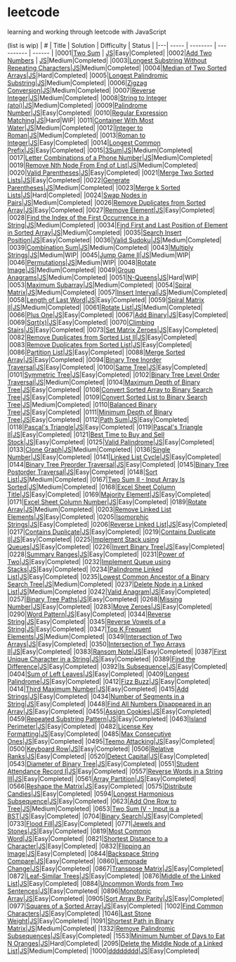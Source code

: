# leetcode
learning and working through leetcode with JavaScript 

(list is wip)
| # | Title | Solution | Difficulty | Status |
|---| ----- | -------- | ---------- | ------ |
|0001|[Two Sum](https://leetcode.com/problems/two-sum/) | [JS](https://github.com/Remrem1645/leetcode/blob/main/JS/0001.%20Two%20Sum.js)|Easy|Completed|
|0002|[Add Two Numbers](https://leetcode.com/problems/add-two-numbers/) | [JS](https://github.com/Remrem1645/leetcode/blob/main/JS/0002.%20Add%20Two%20Numbers.js)|Medium|Completed|
|0003|[Longest Substring Without Repeating Characters](https://leetcode.com/problems/longest-substring-without-repeating-characters/)|[JS](https://github.com/Remrem1645/leetcode/blob/main/JS/0003.%20Longest%20Substring%20Without%20Repeating%20Characters.js)|Medium|Completed|
|0004|[Median of Two Sorted Arrays](https://leetcode.com/problems/median-of-two-sorted-arrays/)|[JS](https://github.com/Remrem1645/leetcode/blob/main/JS/0004.%20Median%20of%20Two%20Sorted%20Arrays.js)|Hard|Completed|
|0005|[Longest Palindromic Substring](https://leetcode.com/problems/longest-palindromic-substring/)|[JS](https://github.com/Remrem1645/leetcode/blob/main/JS/0005.%20Longest%20Palindromic%20Substring.js)|Medium|Completed|
|0006|[Zigzag Conversion](https://leetcode.com/problems/zigzag-conversion/)|[JS](https://github.com/Remrem1645/leetcode/blob/main/JS/0006.%20Zigzag%20Conversion.js)|Medium|Completed|
|0007|[Reverse Integer](https://leetcode.com/problems/reverse-integer/)|[JS](https://github.com/Remrem1645/leetcode/blob/main/JS/0007.%20Reverse%20Integer.js)|Medium|Completed|
|0008|[String to Integer (atoi)](https://leetcode.com/problems/string-to-integer-atoi/)|[JS](https://github.com/Remrem1645/leetcode/blob/main/JS/0008.%20String%20to%20Integer%20(atoi).js)|Medium|Completed|
|0009|[Palindrome Number](https://leetcode.com/problems/palindrome-number/)|[JS](https://github.com/Remrem1645/leetcode/blob/main/JS/0009.%20Palindrome%20Number.js)|Easy|Completed|
|0010|[Regular Expression Matching](https://leetcode.com/problems/regular-expression-matching/)|[JS](https://github.com/Remrem1645/leetcode/blob/main/JS/0010.%20Regular%20Expression%20Matching.js)|Hard|WIP|
|0011|[Container With Most Water](https://leetcode.com/problems/container-with-most-water/)|[JS](https://github.com/Remrem1645/leetcode/blob/main/JS/0011.%20Container%20With%20Most%20Water.js)|Medium|Completed|
|0012|[Integer to Roman](https://leetcode.com/problems/integer-to-roman/)|[JS](https://github.com/Remrem1645/leetcode/blob/main/JS/0012.%20Integer%20to%20Roman.js)|Medium|Completed|
|0013|[Roman to Integer](https://leetcode.com/problems/roman-to-integer/)|[JS](https://github.com/Remrem1645/leetcode/blob/main/JS/0013.%20Roman%20to%20Integer.js)|Easy|Completed|
|0014|[Longest Common Prefix](https://leetcode.com/problems/longest-common-prefix/)|[JS](https://github.com/Remrem1645/leetcode/blob/main/JS/0014.%20Longest%20Common%20Prefix.js)|Easy|Completed|
|0015|[3Sum](https://leetcode.com/problems/3sum/)|[JS](https://github.com/Remrem1645/leetcode/blob/main/JS/0015.%203Sum.js)|Medium|Completed|
|0017|[Letter Combinations of a Phone Number](https://leetcode.com/problems/letter-combinations-of-a-phone-number/)|[JS](https://github.com/Remrem1645/leetcode/blob/main/JS/0017.%20Letter%20Combinations%20of%20a%20Phone%20Number.js)|Medium|Completed|
|0019|[Remove Nth Node From End of List](https://leetcode.com/problems/remove-nth-node-from-end-of-list/)|[JS](https://github.com/Remrem1645/leetcode/blob/main/JS/0019.%20Remove%20Nth%20Node%20From%20End%20of%20List.js)|Medium|Completed|
|0020|[Valid Parentheses](https://leetcode.com/problems/valid-parentheses/)|[JS](https://github.com/Remrem1645/leetcode/blob/main/JS/0020.%20Valid%20Parentheses.js)|Easy|Completed|
|0021|[Merge Two Sorted Lists](https://leetcode.com/problems/merge-two-sorted-lists/)|[JS](https://github.com/Remrem1645/leetcode/blob/main/JS/0021.%20Merge%20Two%20Sorted%20Lists.js)|Easy|Completed|
|0022|[Generate Parentheses](https://leetcode.com/problems/generate-parentheses/)|[JS](https://github.com/Remrem1645/leetcode/blob/main/JS/0022.%20Generate%20Parentheses.js)|Medium|Completed|
|0023|[Merge k Sorted Lists](https://leetcode.com/problems/merge-k-sorted-lists/)|[JS](https://github.com/Remrem1645/leetcode/blob/main/JS/0023.%20Merge%20k%20Sorted%20Lists.js)|Hard|Completed|
|0024|[Swap Nodes in Pairs](https://leetcode.com/problems/swap-nodes-in-pairs/)|[JS](https://github.com/Remrem1645/leetcode/blob/main/JS/0024.%20Swap%20Nodes%20in%20Pairs.js)|Medium|Completed|
|0026|[Remove Duplicates from Sorted Array](https://leetcode.com/problems/remove-duplicates-from-sorted-array/)|[JS](https://github.com/Remrem1645/leetcode/blob/main/JS/0026.%20Remove%20Duplicates%20from%20Sorted%20Array.js)|Easy|Completed|
|0027|[Remove Element](https://leetcode.com/problems/remove-element/)|[JS](https://github.com/Remrem1645/leetcode/blob/main/JS/0027.%20Remove%20Element.js)|Easy|Completed|
|0028|[Find the Index of the First Occurrence in a String](https://leetcode.com/problems/find-the-index-of-the-first-occurrence-in-a-string/)|[JS](https://github.com/Remrem1645/leetcode/blob/main/JS/0028.%20Implement%20strStr().js)|Medium|Completed|
|0034|[Find First and Last Position of Element in Sorted Array](https://leetcode.com/problems/find-first-and-last-position-of-element-in-sorted-array/)|[JS](https://github.com/Remrem1645/leetcode/blob/main/JS/0034.%20Find%20First%20and%20Last%20Position%20of%20Element%20in%20Sorted%20Array.js)|Medium|Completed|
|0035|[Search Insert Position](https://leetcode.com/problems/search-insert-position/)|[JS](https://github.com/Remrem1645/leetcode/blob/main/JS/0035.%20Search%20Insert%20Position.js)|Easy|Completed|
|0036|[Valid Sudoku](https://leetcode.com/problems/valid-sudoku/)|[JS](https://github.com/Remrem1645/leetcode/blob/main/JS/0036.%20Valid%20Sudoku.js)|Medium|Completed|
|0039|[Combination Sum](https://leetcode.com/problems/combination-sum/)|[JS](https://github.com/Remrem1645/leetcode/blob/main/JS/0039.%20Combination%20Sum.js)|Medium|Completed|
|0043|[Multiply Strings](https://leetcode.com/problems/multiply-strings/)|[JS](https://github.com/Remrem1645/leetcode/blob/main/JS/0043.%20Multiply%20Strings.js)|Medium|WIP|
|0045|[Jump Game II](https://leetcode.com/problems/jump-game-ii/)|[JS](https://github.com/Remrem1645/leetcode/blob/main/JS/0045.%20Jump%20Game%20II.js)|Medium|WIP|
|0046|[Permutations](https://leetcode.com/problems/permutations/)|[JS](https://github.com/Remrem1645/leetcode/blob/main/JS/0046.%20Permutations.js)|Medium|WIP|
|0048|[Rotate Image](https://leetcode.com/problems/rotate-image/)|[JS](https://github.com/Remrem1645/leetcode/blob/main/JS/0048.%20Rotate%20Image.js)|Medium|Completed|
|0049|[Group Anagrams](https://leetcode.com/problems/group-anagrams/)|[JS](https://github.com/Remrem1645/leetcode/blob/main/JS/0049.%20Group%20Anagrams.js)|Medium|Completed|
|0051|[N-Queens](https://leetcode.com/problems/n-queens/)|[JS](https://github.com/Remrem1645/leetcode/blob/main/JS/0051.%20N-Queens.js)|Hard|WIP|
|0053|[Maximum Subarray](https://leetcode.com/problems/maximum-subarray/)|[JS](https://github.com/Remrem1645/leetcode/blob/main/JS/0053.%20Maximum%20Subarray.js)|Medium|Completed|
|0054|[Spiral Matrix](https://leetcode.com/problems/spiral-matrix/)|[JS](https://github.com/Remrem1645/leetcode/blob/main/JS/0054.%20Spiral%20Matrix.js)|Medium|Completed|
|0057|[Insert Interval](https://leetcode.com/problems/insert-interval/)|[JS](https://github.com/Remrem1645/leetcode/blob/main/JS/0057.%20Insert%20Interval.js)|Medium|Completed|
|0058|[Length of Last Word](https://leetcode.com/problems/length-of-last-word/)|[JS](https://github.com/Remrem1645/leetcode/blob/main/JS/0058.%20Length%20of%20Last%20Word.js)|Easy|Completed|
|0059|[Spiral Matrix II](https://leetcode.com/problems/spiral-matrix-ii/)|[JS](https://github.com/Remrem1645/leetcode/blob/main/JS/0059.%20Spiral%20Matrix%20II.js)|Medium|Completed|
|0061|[Rotate List](https://leetcode.com/problems/rotate-list/)|[JS](https://github.com/Remrem1645/leetcode/blob/main/JS/0061.%20Rotate%20List.js)|Medium|Completed|
|0066|[Plus One](https://leetcode.com/problems/plus-one/)|[JS](https://github.com/Remrem1645/leetcode/blob/main/JS/0066.%20Plus%20One.js)|Easy|Completed|
|0067|[Add Binary](https://leetcode.com/problems/add-binary/)|[JS](https://github.com/Remrem1645/leetcode/blob/main/JS/0067.%20Add%20Binary.js)|Easy|Completed|
|0069|[Sqrt(x)](https://leetcode.com/problems/sqrtx/)|[JS](https://github.com/Remrem1645/leetcode/blob/main/JS/0069.%20Sqrt(x).js)|Easy|Completed|
|0070|[Climbing Stairs](https://leetcode.com/problems/climbing-stairs/)|[JS](https://github.com/Remrem1645/leetcode/blob/main/JS/0070.%20Climbing%20Stairs.js)|Easy|Completed|
|0073|[Set Matrix Zeroes](https://leetcode.com/problems/set-matrix-zeroes/)|[JS](https://github.com/Remrem1645/leetcode/blob/main/JS/0073.%20Set%20Matrix%20Zeroes.js)|Easy|Completed|
|0082|[Remove Duplicates from Sorted List II](https://leetcode.com/problems/remove-duplicates-from-sorted-list-ii/)|[JS](https://github.com/Remrem1645/leetcode/blob/main/JS/0082.%20Remove%20Duplicates%20from%20Sorted%20List%20II.js)|Easy|Completed|
|0083|[Remove Duplicates from Sorted List](https://leetcode.com/problems/remove-duplicates-from-sorted-list/)|[JS](https://github.com/Remrem1645/leetcode/blob/main/JS/0083.%20Remove%20Duplicates%20from%20Sorted%20List.js)|Easy|Completed|
|0086|[Partition List](https://leetcode.com/problems/partition-list/)|[JS](https://github.com/Remrem1645/leetcode/blob/main/JS/0086.%20Partition%20List.js)|Easy|Completed|
|0088|[Merge Sorted Array](https://leetcode.com/problems/merge-sorted-array/)|[JS](https://github.com/Remrem1645/leetcode/blob/main/JS/0088.%20Merge%20Sorted%20Array.js)|Easy|Completed|
|0094|[Binary Tree Inorder Traversal](https://leetcode.com/problems/binary-tree-inorder-traversal/)|[JS](https://github.com/Remrem1645/leetcode/blob/main/JS/0094.%20Binary%20Tree%20Inorder%20Traversal.js)|Easy|Completed|
|0100|[Same Tree](https://leetcode.com/problems/same-tree/)|[JS](https://github.com/Remrem1645/leetcode/blob/main/JS/0100.%20Same%20Tree.js)|Easy|Completed|
|0101|[Symmetric Tree](https://leetcode.com/problems/symmetric-tree/)|[JS](https://github.com/Remrem1645/leetcode/blob/main/JS/0101.%20Symmetric%20Tree.js)|Easy|Completed|
|0102|[Binary Tree Level Order Traversal](https://leetcode.com/problems/binary-tree-level-order-traversal/)|[JS](https://github.com/Remrem1645/leetcode/blob/main/JS/0102.%20Binary%20Tree%20Level%20Order%20Traversal.js)|Medium|Completed|
|0104|[Maximum Depth of Binary Tree](https://leetcode.com/problems/maximum-depth-of-binary-tree/)|[JS](https://github.com/Remrem1645/leetcode/blob/main/JS/0104.%20Maximum%20Depth%20of%20Binary%20Tree.js)|Easy|Completed|
|0108|[Convert Sorted Array to Binary Search Tree](https://leetcode.com/problems/convert-sorted-array-to-binary-search-tree/)|[JS](https://github.com/Remrem1645/leetcode/blob/main/JS/0108.%20Convert%20Sorted%20Array%20to%20Binary%20Search%20Tree.js)|Easy|Completed|
|0109|[Convert Sorted List to Binary Search Tree](https://leetcode.com/problems/convert-sorted-list-to-binary-search-tree/)|[JS](https://github.com/Remrem1645/leetcode/blob/main/JS/0109.%20Convert%20Sorted%20List%20to%20Binary%20Search%20Tree.js)|Medium|Completed|
|0110|[Balanced Binary Tree](https://leetcode.com/problems/balanced-binary-tree/)|[JS](https://github.com/Remrem1645/leetcode/blob/main/JS/0110.%20Balanced%20Binary%20Tree.js)|Easy|Completed|
|0111|[Minimum Depth of Binary Tree](https://leetcode.com/problems/minimum-depth-of-binary-tree/)|[JS](https://github.com/Remrem1645/leetcode/blob/main/JS/0111.%20Minimum%20Depth%20of%20Binary%20Tree.js)|Easy|Completed|
|0112|[Path Sum](https://leetcode.com/problems/path-sum/)|[JS](https://github.com/Remrem1645/leetcode/blob/main/JS/0112.%20Path%20Sum.js)|Easy|Completed|
|0118|[Pascal's Triangle](https://leetcode.com/problems/pascals-triangle/)|[JS](https://github.com/Remrem1645/leetcode/blob/main/JS/0118.%20Pascal's%20Triangle.js)|Easy|Completed|
|0119|[Pascal's Triangle II](https://leetcode.com/problems/pascals-triangle-ii/)|[JS](https://github.com/Remrem1645/leetcode/blob/main/JS/0119.%20Pascal's%20Triangle%20II.js)|Easy|Completed|
|0121|[Best Time to Buy and Sell Stock](https://leetcode.com/problems/best-time-to-buy-and-sell-stock/)|[JS](https://github.com/Remrem1645/leetcode/blob/main/JS/0121.%20Best%20Time%20to%20Buy%20and%20Sell%20Stock.js)|Easy|Completed|
|0125|[Valid Palindrome](https://leetcode.com/problems/valid-palindrome/)|[JS](https://github.com/Remrem1645/leetcode/blob/main/JS/0125.%20Valid%20Palindrome.js)|Easy|Completed|
|0133|[Clone Graph](https://leetcode.com/problems/clone-graph/)|[JS](https://github.com/Remrem1645/leetcode/blob/main/JS/0133.%20Clone%20Graph.js)|Medium|Completed|
|0136|[Single Number](https://leetcode.com/problems/single-number/)|[JS](https://github.com/Remrem1645/leetcode/blob/main/JS/0136.%20Single%20Number.js)|Easy|Completed|
|0141|[Linked List Cycle](https://leetcode.com/problems/linked-list-cycle/)|[JS](https://github.com/Remrem1645/leetcode/blob/main/JS/0141.%20Linked%20List%20Cycle.js)|Easy|Completed|
|0144|[Binary Tree Preorder Traversal](https://leetcode.com/problems/binary-tree-preorder-traversal/)|[JS](https://github.com/Remrem1645/leetcode/blob/main/JS/0144.%20Binary%20Tree%20Preorder%20Traversal.js)|Easy|Completed|
|0145|[Binary Tree Postorder Traversal](https://leetcode.com/problems/binary-tree-postorder-traversal/)|[JS](https://github.com/Remrem1645/leetcode/blob/main/JS/0145.%20Binary%20Tree%20Postorder%20Traversal.js)|Easy|Completed|
|0148|[Sort List](https://leetcode.com/problems/sort-list/)|[JS](https://github.com/Remrem1645/leetcode/blob/main/JS/0148.%20Sort%20List.js)|Medium|Completed|
|0167|[Two Sum II - Input Array Is Sorted](https://leetcode.com/problems/two-sum-ii-input-array-is-sorted/)|[JS](https://github.com/Remrem1645/leetcode/blob/main/JS/0167.%20Two%20Sum%20II%20-%20Input%20Array%20Is%20Sorted.js)|Medium|Completed|
|0168|[Excel Sheet Column Title](https://leetcode.com/problems/excel-sheet-column-title/)|[JS](https://github.com/Remrem1645/leetcode/blob/main/JS/0168.%20Excel%20Sheet%20Column%20Title.js)|Easy|Completed|
|0169|[Majority Element](https://leetcode.com/problems/majority-element/)|[JS](https://github.com/Remrem1645/leetcode/blob/main/JS/0169.%20Majority%20Element.js)|Easy|Completed|
|0171|[Excel Sheet Column Number](https://leetcode.com/problems/excel-sheet-column-number/)|[JS](https://github.com/Remrem1645/leetcode/blob/main/JS/0171.%20Excel%20Sheet%20Column%20Number.js)|Easy|Completed|
|0189|[Rotate Array](https://leetcode.com/problems/rotate-array/)|[JS](https://github.com/Remrem1645/leetcode/blob/main/JS/0189.%20Rotate%20Array.js)|Medium|Completed|
|0203|[Remove Linked List Elements](https://leetcode.com/problems/remove-linked-list-elements/)|[JS](https://github.com/Remrem1645/leetcode/blob/main/JS/0203.%20Remove%20Linked%20List%20Elements.js)|Easy|Completed|
|0205|[Isomorphic Strings](https://leetcode.com/problems/isomorphic-strings/)|[JS](https://github.com/Remrem1645/leetcode/blob/main/JS/0205.%20Isomorphic%20Strings.js)|Easy|Completed|
|0206|[Reverse Linked List](https://leetcode.com/problems/reverse-linked-list/)|[JS](https://github.com/Remrem1645/leetcode/blob/main/JS/0206.%20Reverse%20Linked%20List.js)|Easy|Completed|
|0217|[Contains Duplicate](https://leetcode.com/problems/contains-duplicate/)|[JS](https://github.com/Remrem1645/leetcode/blob/main/JS/0217.%20Contains%20Duplicate.js)|Easy|Completed|
|0219|[Contains Duplicate II](https://leetcode.com/problems/contains-duplicate-ii/)|[JS](https://github.com/Remrem1645/leetcode/blob/main/JS/0219.%20Contains%20Duplicate%20II.js)|Easy|Completed|
|0225|[Implement Stack using Queues](https://leetcode.com/problems/implement-stack-using-queues/)|[JS](https://github.com/Remrem1645/leetcode/blob/main/JS/0225.%20Implement%20Stack%20using%20Queues.js)|Easy|Completed|
|0226|[Invert Binary Tree](https://leetcode.com/problems/invert-binary-tree/)|[JS](https://github.com/Remrem1645/leetcode/blob/main/JS/0226.%20Invert%20Binary%20Tree.js)|Easy|Completed|
|0228|[Summary Ranges](https://leetcode.com/problems/invert-binary-tree/)|[JS](https://github.com/Remrem1645/leetcode/blob/main/JS/0226.%20Invert%20Binary%20Tree.js)|Easy|Completed|
|0231|[Power of Two](https://leetcode.com/problems/power-of-two/)|[JS](https://github.com/Remrem1645/leetcode/blob/main/JS/0231.%20Power%20of%20Two.js)|Easy|Completed|
|0232|[Implement Queue using Stacks](https://leetcode.com/problems/implement-queue-using-stacks/)|[JS](https://github.com/Remrem1645/leetcode/blob/main/JS/0232.%20Implement%20Queue%20using%20Stacks.js)|Easy|Completed|
|0234|[Palindrome Linked List](https://leetcode.com/problems/palindrome-linked-list/)|[JS](https://github.com/Remrem1645/leetcode/blob/main/JS/0234.%20Palindrome%20Linked%20List.js)|Easy|Completed|
|0235|[Lowest Common Ancestor of a Binary Search Tree](https://leetcode.com/problems/lowest-common-ancestor-of-a-binary-search-tree/)|[JS](https://github.com/Remrem1645/leetcode/blob/main/JS/0235.%20Lowest%20Common%20Ancestor%20of%20a%20Binary%20Search%20Tree.js)|Medium|Completed|
|0237|[Delete Node in a Linked List](https://leetcode.com/problems/delete-node-in-a-linked-list/)|[JS](https://github.com/Remrem1645/leetcode/blob/main/JS/0237.%20Delete%20Node%20in%20a%20Linked%20List.js)|Medium|Completed
|0242|[Valid Anagram](https://leetcode.com/problems/valid-anagram/)|[JS](https://github.com/Remrem1645/leetcode/blob/main/JS/0242.%20Valid%20Anagram.js)|Easy|Completed|
|0257|[Binary Tree Paths](https://leetcode.com/problems/binary-tree-paths/)|[JS](https://github.com/Remrem1645/leetcode/blob/main/JS/0257.%20Binary%20Tree%20Paths.js)|Easy|Completed|
|0268|[Missing Number](https://leetcode.com/problems/missing-number/)|[JS](https://github.com/Remrem1645/leetcode/blob/main/JS/0268.%20Missing%20Number.js)|Easy|Completed|
|0283|[Move Zeroes](https://leetcode.com/problems/move-zeroes/)|[JS](https://github.com/Remrem1645/leetcode/blob/main/JS/0283.%20Move%20Zeroes.js)|Easy|Completed|
|0290|[Word Pattern](https://leetcode.com/problems/word-pattern/)|[JS](https://github.com/Remrem1645/leetcode/blob/main/JS/0290.%20Word%20Pattern.js)|Easy|Completed|
|0344|[Reverse String](https://leetcode.com/problems/reverse-string/)|[JS](https://github.com/Remrem1645/leetcode/blob/main/JS/0344.%20Reverse%20String.js)|Easy|Completed|
|0345|[Reverse Vowels of a String](https://leetcode.com/problems/reverse-vowels-of-a-string/)|[JS](https://github.com/Remrem1645/leetcode/blob/main/JS/0345.%20Reverse%20Vowels%20of%20a%20String.js)|Easy|Completed|
|0347|[Top K Frequent Elements](https://leetcode.com/problems/top-k-frequent-elements/)|[JS](https://github.com/Remrem1645/leetcode/blob/main/JS/0347.%20Top%20K%20Frequent%20Elements.js)|Medium|Completed|
|0349|[Intersection of Two Arrays](https://leetcode.com/problems/intersection-of-two-arrays/)|[JS](https://github.com/Remrem1645/leetcode/blob/main/JS/0349.%20Intersection%20of%20Two%20Arrays.js)|Easy|Completed|
|0350|[Intersection of Two Arrays II](https://leetcode.com/problems/intersection-of-two-arrays-ii/)|[JS](https://github.com/Remrem1645/leetcode/blob/main/JS/0350.%20Intersection%20of%20Two%20Arrays%20II.js)|Easy|Completed|
|0383|[Ransom Note](https://leetcode.com/problems/ransom-note/)|[JS](https://github.com/Remrem1645/leetcode/blob/main/JS/0383.%20Ransom%20Note.js)|Easy|Completed|
|0387|[First Unique Character in a String](https://leetcode.com/problems/first-unique-character-in-a-string/)|[JS](https://github.com/Remrem1645/leetcode/blob/main/JS/0387.%20First%20Unique%20Character%20in%20a%20String.js)|Easy|Completed|
|0389|[Find the Difference](https://leetcode.com/problems/find-the-difference/)|[JS](https://github.com/Remrem1645/leetcode/blob/main/JS/0389.%20Find%20the%20Difference.js)|Easy|Completed|
|0392|[Is Subsequence](https://leetcode.com/problems/is-subsequence/)|[JS](https://github.com/Remrem1645/leetcode/blob/main/JS/0392.%20Is%20Subsequence.js)|Easy|Completed|
|0404|[Sum of Left Leaves](https://leetcode.com/problems/sum-of-left-leaves/)|[JS](https://github.com/Remrem1645/leetcode/blob/main/JS/0404.%20Sum%20of%20Left%20Leaves.js)|Easy|Completed|
|0409|[Longest Palindrome](https://leetcode.com/problems/longest-palindrome/)|[JS](https://github.com/Remrem1645/leetcode/blob/main/JS/0409.%20Longest%20Palindrome.js)|Easy|Completed|
|0412|[Fizz Buzz](https://leetcode.com/problems/fizz-buzz/)|[JS](https://github.com/Remrem1645/leetcode/blob/main/JS/0412.%20Fizz%20Buzz.js)|Easy|Completed|
|0414|[Third Maximum Number](https://leetcode.com/problems/third-maximum-number/)|[JS](https://github.com/Remrem1645/leetcode/blob/main/JS/0414.%20Third%20Maximum%20Number.js)|Easy|Completed|
|0415|[Add Strings](https://leetcode.com/problems/add-strings/)|[JS](https://github.com/Remrem1645/leetcode/blob/main/JS/0415.%20Add%20Strings.js)|Easy|Completed|
|0434|[Number of Segments in a String](https://leetcode.com/problems/number-of-segments-in-a-string/)|[JS](https://github.com/Remrem1645/leetcode/blob/main/JS/0434.%20Number%20of%20Segments%20in%20a%20String.js)|Easy|Completed|
|0448|[Find All Numbers Disappeared in an Array](https://leetcode.com/problems/find-all-numbers-disappeared-in-an-array/)|[JS](https://github.com/Remrem1645/leetcode/blob/main/JS/0448.%20Find%20All%20Numbers%20Disappeared%20in%20an%20Array.js)|Easy|Completed|
|0455|[Assign Cookies](https://leetcode.com/problems/assign-cookies/)|[JS](https://github.com/Remrem1645/leetcode/blob/main/JS/0455.%20Assign%20Cookies.js)|Easy|Completed|
|0459|[Repeated Substring Pattern](https://leetcode.com/problems/repeated-substring-pattern/)|[JS](https://github.com/Remrem1645/leetcode/blob/main/JS/0459.%20Repeated%20Substring%20Pattern.js)|Easy|Completed|
|0463|[Island Perimeter](https://leetcode.com/problems/island-perimeter/)|[JS](https://github.com/Remrem1645/leetcode/blob/main/JS/0463.%20Island%20Perimeter.js)|Easy|Completed|
|0482|[License Key Formatting](https://leetcode.com/problems/license-key-formatting/)|[JS](https://github.com/Remrem1645/leetcode/blob/main/JS/0482.%20License%20Key%20Formatting.js)|Easy|Completed|
|0485|[Max Consecutive Ones](https://leetcode.com/problems/max-consecutive-ones/)|[JS](https://github.com/Remrem1645/leetcode/blob/main/JS/0485.%20Max%20Consecutive%20Ones.js)|Easy|Completed|
|0495|[Teemo Attacking](https://leetcode.com/problems/teemo-attacking/)|[JS](https://github.com/Remrem1645/leetcode/blob/main/JS/0495.%20Teemo%20Attacking.js)|Easy|Completed|
|0500|[Keyboard Row](https://leetcode.com/problems/keyboard-row/)|[JS](https://github.com/Remrem1645/leetcode/blob/main/JS/0500.%20Keyboard%20Row.js)|Easy|Completed|
|0506|[Relative Ranks](https://leetcode.com/problems/relative-ranks/)|[JS](https://github.com/Remrem1645/leetcode/blob/main/JS/0506.%20Relative%20Ranks.js)|Easy|Completed|
|0520|[Detect Capital](https://leetcode.com/problems/detect-capital/)|[JS](https://github.com/Remrem1645/leetcode/blob/main/JS/0520.%20Detect%20Capital.js)|Easy|Completed|
|0543|[Diameter of Binary Tree](https://leetcode.com/problems/diameter-of-binary-tree/)|[JS](https://github.com/Remrem1645/leetcode/blob/main/JS/0543.%20Diameter%20of%20Binary%20Tree.js)|Easy|Completed|
|0551|[Student Attendance Record I](https://leetcode.com/problems/student-attendance-record-i/)|[JS](https://github.com/Remrem1645/leetcode/blob/main/JS/0551.%20Student%20Attendance%20Record%20I.js)|Easy|Completed|
|0557|[Reverse Words in a String III](https://leetcode.com/problems/reverse-words-in-a-string-iii/)|[JS](https://github.com/Remrem1645/leetcode/blob/main/JS/0557.%20Reverse%20Words%20in%20a%20String%20III.js)|Easy|Completed|
|0561|[Array Partition](https://leetcode.com/problems/array-partition/)|[JS](https://github.com/Remrem1645/leetcode/blob/main/JS/0561.%20Array%20Partition.js)|Easy|Completed|
|0566|[Reshape the Matrix](https://leetcode.com/problems/reshape-the-matrix/)|[JS](https://github.com/Remrem1645/leetcode/blob/main/JS/0566.%20Reshape%20the%20Matrix.js)|Easy|Completed|
|0575|[Distribute Candies](https://leetcode.com/problems/distribute-candies/)|[JS](https://github.com/Remrem1645/leetcode/blob/main/JS/0575.%20Distribute%20Candies.js)|Easy|Completed|
|0594|[Longest Harmonious Subsequence](https://leetcode.com/problems/longest-harmonious-subsequence/)|[JS](https://github.com/Remrem1645/leetcode/blob/main/JS/0594.%20Longest%20Harmonious%20Subsequence.js)|Easy|Completed|
|0623|[Add One Row to Tree](https://leetcode.com/problems/add-one-row-to-tree/)|[JS](https://github.com/Remrem1645/leetcode/blob/main/JS/0623.%20Add%20One%20Row%20to%20Tree.js)|Medium|Completed|
|0653|[Two Sum IV - Input is a BST](https://leetcode.com/problems/two-sum-iv-input-is-a-bst/)|[JS](https://github.com/Remrem1645/leetcode/blob/main/JS/0653.%20Two%20Sum%20IV%20-%20Input%20is%20a%20BST.js)|Easy|Completed|
|0704|[Binary Search](https://leetcode.com/problems/binary-search/)|[JS](https://github.com/Remrem1645/leetcode/blob/main/JS/0704.%20Binary%20Search.js)|Easy|Completed|
|0733|[Flood Fill](https://leetcode.com/problems/flood-fill/)|[JS](https://github.com/Remrem1645/leetcode/blob/main/JS/0733.%20Flood%20Fill.js)|Easy|Completed|
|0771|[Jewels and Stones](https://leetcode.com/problems/jewels-and-stones/)|[JS](https://github.com/Remrem1645/leetcode/blob/main/JS/0771.%20Jewels%20and%20Stones.js)|Easy|Completed|
|0819|[Most Common Word](https://leetcode.com/problems/most-common-word/)|[JS](https://github.com/Remrem1645/leetcode/blob/main/JS/0819.%20Most%20Common%20Word.js)|Easy|Completed|
|0821|[Shortest Distance to a Character](https://leetcode.com/problems/shortest-distance-to-a-character/)|[JS](https://github.com/Remrem1645/leetcode/blob/main/JS/0821.%20Shortest%20Distance%20to%20a%20Character.js)|Easy|Completed|
|0832|[Flipping an Image](https://leetcode.com/problems/flipping-an-image/)|[JS](https://github.com/Remrem1645/leetcode/blob/main/JS/0832.%20Flipping%20an%20Image.js)|Easy|Completed|
|0844|[Backspace String Compare](https://leetcode.com/problems/backspace-string-compare/)|[JS](https://github.com/Remrem1645/leetcode/blob/main/JS/0844.%20Backspace%20String%20Compare.js)|Easy|Completed|
|0860|[Lemonade Change](https://leetcode.com/problems/lemonade-change/)|[JS](https://github.com/Remrem1645/leetcode/blob/main/JS/0860.%20Lemonade%20Change.js)|Easy|Completed|
|0867|[Transpose Matrix](https://leetcode.com/problems/transpose-matrix/)|[JS](https://github.com/Remrem1645/leetcode/blob/main/JS/0867.%20Transpose%20Matrix.js)|Easy|Completed|
|0872|[Leaf-Similar Trees](https://leetcode.com/problems/leaf-similar-trees/)|[JS](https://github.com/Remrem1645/leetcode/blob/main/JS/0872.%20Leaf-Similar%20Trees.js)|Easy|Completed|
|0876|[Middle of the Linked List](https://leetcode.com/problems/middle-of-the-linked-list/)|[JS](https://github.com/Remrem1645/leetcode/blob/main/JS/0876.%20Middle%20of%20the%20Linked%20List.js)|Easy|Completed|
|0884|[Uncommon Words from Two Sentences](https://leetcode.com/problems/uncommon-words-from-two-sentences/)|[JS](https://github.com/Remrem1645/leetcode/blob/main/JS/0884.%20Uncommon%20Words%20from%20Two%20Sentences.js)|Easy|Completed|
|0896|[Monotonic Array](https://leetcode.com/problems/monotonic-array/)|[JS](https://github.com/Remrem1645/leetcode/blob/main/JS/0896.%20Monotonic%20Array.js)|Easy|Completed|
|0905|[Sort Array By Parity](https://leetcode.com/problems/sort-array-by-parity/)|[JS](https://github.com/Remrem1645/leetcode/blob/main/JS/0905.%20Sort%20Array%20By%20Parity.js)|Easy|Completed|
|0977|[Squares of a Sorted Array](https://leetcode.com/problems/squares-of-a-sorted-array/)|[JS](https://github.com/Remrem1645/leetcode/blob/main/JS/0977.%20Squares%20of%20a%20Sorted%20Array.js)|Easy|Completed|
|1002|[Find Common Characters](https://leetcode.com/problems/find-common-characters/)|[JS](https://github.com/Remrem1645/leetcode/blob/main/JS/1002.%20Find%20Common%20Characters.js)|Easy|Completed|
|1046|[Last Stone Weight](https://leetcode.com/problems/last-stone-weight/)|[JS](https://github.com/Remrem1645/leetcode/blob/main/JS/1046.%20Last%20Stone%20Weight.js)|Easy|Completed|
|1091|[Shortest Path in Binary Matrix](https://leetcode.com/problems/shortest-path-in-binary-matrix/)|[JS](https://github.com/Remrem1645/leetcode/blob/main/JS/1091.%20Shortest%20Path%20in%20Binary%20Matrix.js)|Medium|Completed|
|1332|[Remove Palindromic Subsequences](https://leetcode.com/problems/remove-palindromic-subsequences/)|[JS](https://github.com/Remrem1645/leetcode/blob/main/JS/1332.%20Remove%20Palindromic%20Subsequences.js)|Easy|Completed|
|1553|[Minimum Number of Days to Eat N Oranges](https://leetcode.com/problems/minimum-number-of-days-to-eat-n-oranges/)|[JS](https://github.com/Remrem1645/leetcode/blob/main/JS/1553.%20Minimum%20Number%20of%20Days%20to%20Eat%20N%20Oranges.js)|Hard|Completed|
|2095|[Delete the Middle Node of a Linked List](https://leetcode.com/problems/delete-the-middle-node-of-a-linked-list/)|[JS](https://github.com/Remrem1645/leetcode/blob/main/JS/2095.%20Delete%20the%20Middle%20Node%20of%20a%20Linked%20List.js)|Medium|Completed|
|1000|[dddddddd](ddddddddddd)|[JS](ddddddddddddd)|Easy|Completed|
